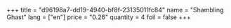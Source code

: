 +++
title = "d96198a7-dd19-4940-bf8f-23135011fc84"
name = "Shambling Ghast"
lang = ["en"]
price = "0.26"
quantity = 4
foil = false
+++

